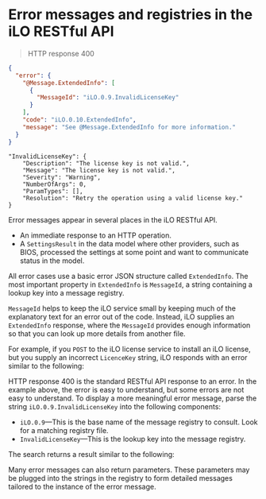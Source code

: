 # Error messages and registries in the iLO RESTful API
> HTTP response 400

```json
{
  "error": {
    "@Message.ExtendedInfo": [
      {
        "MessageId": "iLO.0.9.InvalidLicenseKey"
      }
    ],
    "code": "iLO.0.10.ExtendedInfo",
    "message": "See @Message.ExtendedInfo for more information."
  }
}
```

```
"InvalidLicenseKey": {
    "Description": "The license key is not valid.",
    "Message": "The license key is not valid.",
    "Severity": "Warning",
    "NumberOfArgs": 0,
    "ParamTypes": [],
    "Resolution": "Retry the operation using a valid license key."
}
```

Error messages appear in several places in the iLO RESTful API.

* An immediate response to an HTTP operation.
* A `SettingsResult` in the data model where other providers, such as BIOS, processed the settings at some point and want to communicate status in the model.

All error cases use a basic error JSON structure called `ExtendedInfo`.  The most important property in `ExtendedInfo` is `MessageId`, a string containing a lookup key into a message registry.

`MessageId` helps to keep the iLO service small by keeping much of the explanatory text for an error out of the code. Instead, iLO supplies an `ExtendedInfo` response, where the `MessageId` provides enough information so that you can look up more details from another file.

For example, if you `POST` to the iLO license service to install an iLO license, but you supply an incorrect `LicenceKey` string, iLO responds with an error similar to the following:

HTTP response 400 is the standard RESTful API response to an error. In the example above, the error is easy to understand, but some errors are not easy to understand. To display a more meaningful error message, parse the string `iLO.0.9.InvalidLicenseKey` into the following
components:

* `iLO.0.9`—This is the base name of the message registry to consult. Look for a matching registry file.
* `InvalidLicenseKey`—This is the lookup key into the message registry.

The search returns a result similar to the following:

Many error messages can also return parameters. These parameters may be plugged into the
strings in the registry to form detailed messages tailored to the instance of the error message.







